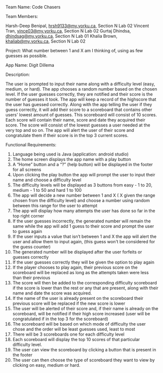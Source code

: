 Team Name: Code Chasers

Team Members:

Harsh-Deep Benipal, hrsh9133@my.yorku.ca, Section N Lab 02
Vincent Tran, vince03@my.yorku.ca, Section N Lab 02
Gurtaj Dhindsa, dhindsag@my.yorku.ca, Section N Lab 01
Khalia Brown, khaliab@my.yorku.ca, Section N Lab 02


Project: What number between 1 and X am I thinking of, using as few guesses as possible. 

App Name: Digit Dillema

Description:

The user is prompted to input their name along with a difficulty level (easy, medium, or hard). The app chooses a random number based on the chosen level. If the user guesses correctly, they are notified and their score is the number of guesses it took. The app will keep a record of the highscore that the user has guessed correctly. Along with the app telling the user if they guess correctly, it will add their score to a scoreboard that contains other users' lowest amount of guesses. This scoreboard will consist of 10 scores. Each score will contain their name, score and date they acquired their score. The score will consist of the lowest guesses a user needed at the very top and so on. The app will alert the user of their score and congratulate them if their score is in the top 3 current scores.

Functional Requirements:

1. Language being used is Java (application: android studio)
2. The home screen displays the app name with a play button
3. A “Home” button and a “?” (help button) will be displayed in the footer for all screens
4. Upon clicking the play button the app will prompt the user to input their name and choose a difficulty level
5. The difficulty levels will be displayed as 3 buttons from easy - 1 to 20, medium - 1 to 50 and hard 1 to 100 
6. The app will decide a new number between 1 and X ( X given the range chosen from the difficulty level) and choose a number using random between this range for the user to attempt 
7. The app will display how many attempts the user has done so far in the top right corner 
8. If the user guesses incorrectly, the generated number will remain the same while the app will add 1 guess to their score and prompt the user to guess again
9. If the user inputs a value that isn’t between 1 and X the app will alert the user and allow them to input again, (this guess won't be considered for the guess counter)
10. The generated number will be displayed after the user forfeits or guesses correctly 
11. If the user guesses correctly they will be given the option to play again 
12. If the player chooses to play again, their previous score on the scoreboard will be replaced as long as the attempts taken were less than their previous 
13. The score will then be added to the corresponding difficulty scoreboard if the score is lower than the rest or any that are present, along with their name and date the score was acquired. 
14. If the name of the user is already present on the scoreboard their previous score will be replaced if the new score is lower
15. The user will be alerted of their score and, if their name is already on the scoreboard, will be notified if their high score increased (user will be congratulated if in the top 3 for the scoreboard)
17. The scoreboard will be based on which mode of difficulty the user chose and the order will be least guesses used, least to most
18. There will be 3 scoreboards one for each difficulty level
19. Each scoreboard will display the top 10 scores of that particular difficulty level.
20. The user can view the scoreboard by clicking a button that is present in the footer
21. The user can then choose the type of scoreboard they want to view by clicking on easy, medium or hard.
